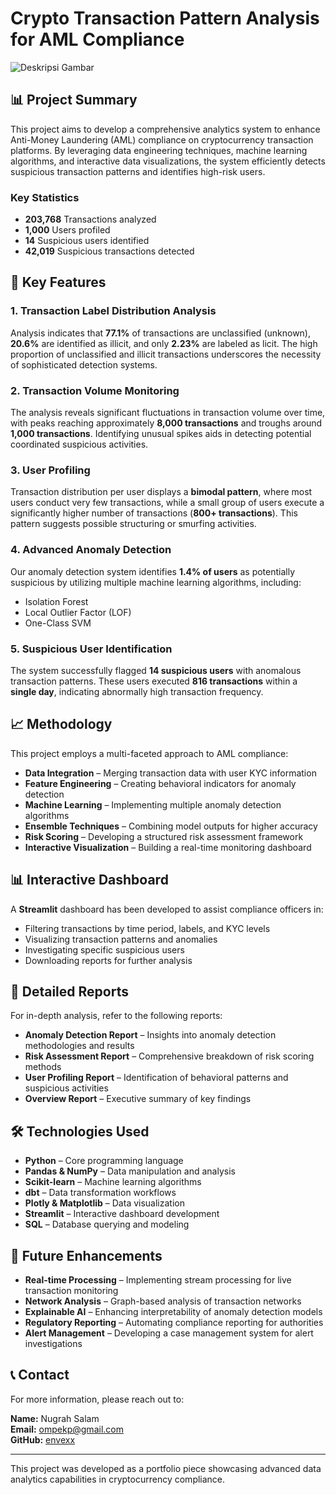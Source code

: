 # Crypto Transaction Pattern Analysis for AML Compliance

![Deskripsi Gambar](report/1.png)

## 📊 Project Summary
This project aims to develop a comprehensive analytics system to enhance Anti-Money Laundering (AML) compliance on cryptocurrency transaction platforms. By leveraging data engineering techniques, machine learning algorithms, and interactive data visualizations, the system efficiently detects suspicious transaction patterns and identifies high-risk users.

### Key Statistics
- **203,768** Transactions analyzed  
- **1,000** Users profiled  
- **14** Suspicious users identified  
- **42,019** Suspicious transactions detected  

## 🔎 Key Features
### 1. Transaction Label Distribution Analysis  
Analysis indicates that **77.1%** of transactions are unclassified (unknown), **20.6%** are identified as illicit, and only **2.23%** are labeled as licit. The high proportion of unclassified and illicit transactions underscores the necessity of sophisticated detection systems.

### 2. Transaction Volume Monitoring  
The analysis reveals significant fluctuations in transaction volume over time, with peaks reaching approximately **8,000 transactions** and troughs around **1,000 transactions**. Identifying unusual spikes aids in detecting potential coordinated suspicious activities.

### 3. User Profiling  
Transaction distribution per user displays a **bimodal pattern**, where most users conduct very few transactions, while a small group of users execute a significantly higher number of transactions (**800+ transactions**). This pattern suggests possible structuring or smurfing activities.

### 4. Advanced Anomaly Detection  
Our anomaly detection system identifies **1.4% of users** as potentially suspicious by utilizing multiple machine learning algorithms, including:
- Isolation Forest
- Local Outlier Factor (LOF)
- One-Class SVM

### 5. Suspicious User Identification  
The system successfully flagged **14 suspicious users** with anomalous transaction patterns. These users executed **816 transactions** within a **single day**, indicating abnormally high transaction frequency.

## 📈 Methodology
This project employs a multi-faceted approach to AML compliance:
- **Data Integration** – Merging transaction data with user KYC information
- **Feature Engineering** – Creating behavioral indicators for anomaly detection
- **Machine Learning** – Implementing multiple anomaly detection algorithms
- **Ensemble Techniques** – Combining model outputs for higher accuracy
- **Risk Scoring** – Developing a structured risk assessment framework
- **Interactive Visualization** – Building a real-time monitoring dashboard

## 📊 Interactive Dashboard
A **Streamlit** dashboard has been developed to assist compliance officers in:
- Filtering transactions by time period, labels, and KYC levels
- Visualizing transaction patterns and anomalies
- Investigating specific suspicious users
- Downloading reports for further analysis

## 📑 Detailed Reports
For in-depth analysis, refer to the following reports:
- **Anomaly Detection Report** – Insights into anomaly detection methodologies and results
- **Risk Assessment Report** – Comprehensive breakdown of risk scoring methods
- **User Profiling Report** – Identification of behavioral patterns and suspicious activities
- **Overview Report** – Executive summary of key findings

## 🛠️ Technologies Used
- **Python** – Core programming language
- **Pandas & NumPy** – Data manipulation and analysis
- **Scikit-learn** – Machine learning algorithms
- **dbt** – Data transformation workflows
- **Plotly & Matplotlib** – Data visualization
- **Streamlit** – Interactive dashboard development
- **SQL** – Database querying and modeling

## 🚀 Future Enhancements
- **Real-time Processing** – Implementing stream processing for live transaction monitoring
- **Network Analysis** – Graph-based analysis of transaction networks
- **Explainable AI** – Enhancing interpretability of anomaly detection models
- **Regulatory Reporting** – Automating compliance reporting for authorities
- **Alert Management** – Developing a case management system for alert investigations

## 📞 Contact
For more information, please reach out to:

**Name:** Nugrah Salam  
**Email:** ompekp@gmail.com  
**GitHub:** [envexx](https://github.com/envexx)

---
This project was developed as a portfolio piece showcasing advanced data analytics capabilities in cryptocurrency compliance.

